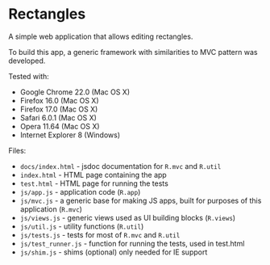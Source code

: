 # Rectangles

A simple web application that allows editing rectangles.

To build this app, a generic framework with similarities to
MVC pattern was developed.

Tested with:
* Google Chrome 22.0 (Mac OS X)
* Firefox 16.0 (Mac OS X)
* Firefox 17.0 (Mac OS X)
* Safari 6.0.1 (Mac OS X)
* Opera 11.64 (Mac OS X)
* Internet Explorer 8 (Windows)

Files:
* `docs/index.html` - jsdoc documentation for `R.mvc` and `R.util`
* `index.html` - HTML page containing the app
* `test.html` - HTML page for running the tests
* `js/app.js` - application code (`R.app`)
* `js/mvc.js` - a generic base for making JS apps,
  built for purposes of this application (`R.mvc`)
* `js/views.js` - generic views
  used as UI building blocks (`R.views`)
* `js/util.js` - utility functions (`R.util`)
* `js/tests.js` - tests for most of `R.mvc` and `R.util`
* `js/test_runner.js` - function for running the tests, used in test.html
* `js/shim.js` - shims (optional) only needed for IE support
